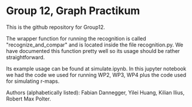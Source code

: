 # Group 12, Graph Practikum
This is the github repository for Group12.

The wrapper function for running the recognition is called "recognize_and_compar" and is located inside the file recognition.py. We have documented this function pretty well so its usage should be rather straightforward.

Its example usage can be found at simulate.ipynb. In this jupyter notebook we had the code we used for running WP2, WP3, WP4 plus the code used for simulating r-maps.

Authors (alphabetically listed): Fabian Dannegger, Yilei Huang, Kilian Ilius, Robert Max Polter.


<!-- # Erdbeermet

A Python library for generating, visualizing, manipulating and recognizing type R (pseudo)metrics
(German: **Er**zeugung, **D**arstellung, **Be**arbeitung und **E**rkennung von **R**-(Pseudo)**Met**riken).

## Installation

Download or clone the repo, go to the root folder of package and install it using the command:

    python setup.py install

#### Dependencies

The package requires Python 3.7 or higher.

* [Numpy](https://numpy.org)
* [Scipy](http://www.scipy.org/install.html)
* [Matplotlib](https://matplotlib.org/)

## Usage and description

### Simulation

#### Background

R matrices are defined as distance matrices that can be obtained by repeated merge and branching events (see Prohaska et al. 2017 and the simulation steps below), the so-called  "R-steps".

The construction of any R matrix `D` starts with a single item (`0` in the simulation).
The second item (`1`) is always created by a pure branching event.
The construction then continues with a series of merge and branching events until `N` items have been created.

In the simulation, every such iteration is executed as follows (the distances are always updated symmetrically, i.e., such that `D[i, j] = D[j, i]`):

* with probability `branching_prob`, execute a pure branching event
    * choose `x` randomly among the existing items
    * create a new item `z` such that `D[u,z]=D[x,z]` for all previously created items `u` (in particular `D[x,z]=0.0`)
* otherwise, execute a merge event
    * choose parents `x` and `y` randomly (if `circular=True`, they must be neighbors in a circular order that is  maintained simultaneously to the simulation)
    * choose `alpha` from a uniform distribution on the interval (0, 1)
    * create a new item `z`
        * set `D[x, z] = (1 - alpha) * D[x, y]` and `D[y, z] = alpha * D[x, y]`
        * set `D[u, z] = alpha * D[x, u] + (1 - alpha) * D[y, u]` for all other previously created item `u`
        * if `circular=True`, insert `z` between `x` and `y` in the circular order
* for each item `p` created so far (including `z`), draw a distance increment `delta[p]` (here from an exponential distribution with rate parameter 1.0), if `clocklike=True` draw a common distance increment for all items
* set `D[p, q] = D[p, q] + delta[p] + delta[q]` for all pairs `p`, `q` of items

A simulation therefore can be stored as a `history` (see below), i.e., a `list` of the R-steps, each comprising a merge event of `x` and `y` that creates `z` with a parameter `alpha` (if `alpha` is 0 or 1, we have a pure branching event), and additionally a list of distance increments ("`delta`s") for the currently existing items.

A history written to file has one line per R-step of the form `(x, y: z) alpha; [deltas]`.
<details>
<summary>Example file: (Click to expand)</summary>

    (0, 0: 1) 1.0; [0.26,0.11]
    (1, 0: 2) 0.27; [0.004,0.18,0.2]
    (1, 2: 3) 0.61; [0.49,0.08,0.37,0.17]
    (0, 3: 4) 0.82; [0.21,0.06,0.03,0.42,0.02]
    (1, 4: 5) 0.81; [0.02,0.004,0.08,0.11,0.01,0.04]

</details>

#### The class `Scenario`

The module `erdbeermet.simulation` contains functions for simulating R matrices, writing simulated scenarios to file, and reloading them.
The class `Scenario` acts as a wrapper for histories of merge and branching events and the corresponding R matrix.
<details>
<summary>The class has the following attributes: (Click to expand)</summary>

| Attribute | Type | Description |
| --- | --- | --- |
| `N` | `int` | the number of items that were simulated |
| `history` | `list` of `tuple`s | the history of merge and branching events |
| `circular` | `bool` | indicates whether the scenario has a circular type R matrix |
| `D` | `N`x`N` `numpy` array | the distance matrix |

</details>

<details>
<summary>and the following functions: (Click to expand)</summary>

| Function | Parameter/return type | Description |
| --- | --- | --- |
| `distances()` | returns `N`x`N` `numpy` array | getter for the distance matrix |
| `get_history()` | returns `list` of `tuple`s | getter for the event history |
| `get_circular_order()` | returns `list` of `int`s | list representing the circular order (cut between item 0 and its predecessor); or `False` if the scenario is not circular |
| `write_history(filename)` | parameter of type `str` | write the event history into a file |
| `print_history()` |  | print the event history |

</details>

#### Generation of `Scenario`s

Instances of `Scenario` can be generated using the function `simulate()` in the module `erdbeermet.simulation`.

<details>
<summary>Parameters of this function (Click to expand)</summary>

| Parameter (with default values) | Type | Description |
| --- | --- | --- |
| `N` | `int` | number of items to be generated |
| `branching_prob=0.0` | `float` | probability that an event is a pure branching event; the default is 0.0, i.e., pure branching events are disabled |
| `circular=False` | `bool` | if set to True, the resulting distance matrix is guaranteed to be a circular type R matrix (only "neighbors" can be involves in merge events) |
| `clocklike=False` | `bool` | if set to True, the distance increment is equal for all items within each iteration (comprising a merge or branching event and the distance increments) and only varies between iteration; the default is False, in which case the increments are also drawn independently for the items within an iteration |

</details>

Simulated scenarios can be saved to a file (in form of their event history) using their function `write_history(filename)`.

    from erdbeermet.simulation import simulate, load

    # simulate a scenario with six items
    scenario = simulate(6, branching_prob=0.3, circular=True, clocklike=False)

    # print the individual R-steps
    scenario.print_history()

    # write history to file
    scenario.write_history('path/to/history.txt')

    # reload history to file
    scenario_reloaded = load('path/to/history.txt')

Alternatively, the function `load(filename, stop_after=False)` returns an instance of `Scenario` after reading an event history from an earlier simulated scenario from a file.
The parameter `stop_after` can be set to an `int` x>0 to only include the R-steps until the x'th item is created, i.e., x-1 R-steps are executed.



### Recognition

#### Background

Recognition of R matrices works by identifying a candidate for the last R-step `(x, y: z) alpha`, removing `z` from the distance matrix, and updating the distances according to specific rules.
This process is repeated until certain conditions are no longer satisfied (in which case the reconstruction path is not a valid reconstruction of the history) or until only 4 items remain.
A distance matrix on 4 items can be recognized as an R matrix using a specific formula.

A problem arises as there are often multiple candidates for the last R-step.
Multiple cases can occur for a specific candidate:
* it is the true last R-step
* it is one of the true last R-steps (that happened in different branches and did not take part in any merging event later)
* it is not an R-step that occurred in the "true" history but it admits the reconstruction of an alternative history that produces the same R matrix
* it is not an R-step that occurred in the "true" history and we will eventually hit a "dead end" if we choose this candidate no matter which candidate decisions we make later

The last point is critical since it implies that we have to try all candidates (unless we find more conditions to rule out candidates or a completely different algorithm).
Since this is true for every iteration, there is a possibly exponential number of reconstruction paths that have to be checked.
If a valid R matrix is given as input, at least one of these paths will return a successful reconstruction of a history that explains it.

The module `erdbeermet.recognition` currently follows this approach, i.e., it tries all possible candidates.
The overall recognition process can therefore be represented by a tree with the root representing the full input distance matrix and every vertex having one children per candidate R-step `(x, y: z) alpha`. Moreover, every such child is associated with the distance matrix obtained by removing the line and column corresponding to `z` and updating the remaining distances accordingly.
A vertex is a leaf when it has no valid candidate R-steps or none of them produces an updated distance matrix that still satisfies certain necessary conditions of R matrices (pseudometric, ...).
Also, vertices corresponding to 4x4 matrices are always leaves as, for them, it can be decided immediately whether or not they are R matrices.

#### Recognition trees

The function `recognize(D)` in the module `erdbeermet.recognition` takes a distance matrix `D` as input and returns the recognition tree as described in the previous section (instance of type `Tree` with attribute `root` of type `TreeNode`).

<details>
<summary>The tree nodes have the following attributes: (Click to expand)</summary>

| Attribute | Type | Description |
| --- | --- | --- |
| `parent` | `TreeNode` | the parent node (`None` for the root) |
| `children` | `list` of `TreeNode`s | child node (empty for the leaves) |
| `n` | `int` | the number of remaining items |
| `V` | `list` of `int`s | the list of remaining items |
| `D` | `n`x`n` `numpy` array | the distance matrix |
| `R_step` | `tuple` | the last R-steps that was identified and used to obtain `D` from the parents `n+1`x`n+1` matrix (order `x`, `y`, `z`, `alpha`); equals `None` for the root |
| `valid_ways` | `int` | total number of recognition paths leading to a success in the subtree below this node |
| `info` | `str` | info string why the recognition failed after the application of the R-step (if this is the case) |

</details>

The input distance matrix was an R matrix if `recognition_tree.root.valid_ways > 0` for the `recognition_tree` returned by the function `recognize(D)`.

This function has an optional parameter `first_candidate_only` (default `False`) which, when set to `True`, results in the algorithm only considering the first valid candidate R-step (that also produces a pseudometric and non-negative deltas) in every iteration.
As a consequence, the algorithm is guaranteed to finish in polynomial time. However, it may encounter a "dead end" even though the input was an R matrix.

The function also has an optional parameter `print_info` (default `False`). When it is set to `True`, information on the ongoing recognition is printed to the console.

There are several ways to output/analyze the result of a recognition, i.e., the recognition tree:

    from erdbeermet.simulation import simulate
    from erdbeermet.recognition import recognize

    # simulate scenario (alternatively load from file or create a custom distance matrix) and recognize
    scenario = simulate(6)
    recognition_tree = recognize(scenario.D, print_info=True)

    # write the recognition steps into a file
    recognition_tree.write_to_file('path/to/recognition.txt')

    # visualize the tree (and optionally save the graphic)
    recognition_tree.visualize(save_as='path/to/tree_visualization.pdf')

    # print a Newick representation
    recognition_tree.to_newick()

    # traverse the tree
    for node in recognition_tree.preorder():   # or postorder()
        # do something fancy with node
        pass

The visualization of a recognition tree looks as follows:

![example_tree](examples/example_tree.svg)

Red nodes indicate dead ends and subtrees without any successful recognition path.
In contrast, green leaves and inner nodes indicate metrics on 4 vertices that are R metrics and subtrees with at least one successful path, respectively.


### Box graphs

All (pseudo)metrics on four items can be represented by a "box graph".
The four items are the leaves, i.e., the vertices with degree one.
Their distances are given by the sum of edge lengths of any shortest path.

![example_box](examples/example_box.svg)

The sides of the rectangle are `r` and `s`. The "spikes" are the edges incident with the leaves `x`, `y`, `z`, and `u`.
Here, the spike of `u` has length 0.

The function `plot_box_graph` in the module `erdbeermet.visualize.BoxGraphVis` takes a distance matrix on four items as input and visualizes it as a box graph:

    from erdbeermet.simulation import simulate
    from erdbeermet.visualize.BoxGraphVis import plot_box_graph

    # simulate scenario on 4 items
    scenario = simulate(4)

    # plot box graph with custom leaf labels
    plot_box_graph(scenario.D, labels=['a', 'b', 'c', 'd'])


## References

What are R pseudometrics/matrices?

* **Prohaska, S.J., Berkemer, S.J., Gärtner, F., Gatter, T., Retzlaff, N., The Students of the Graphs and Biological Networks Lab 2017, Höner zu Siederdissen, C., Stadler, P.F. (2017) Expansion of gene clusters, circular orders, and the shortest Hamiltonian path problem. Journal of Mathematical Biology. doi: 10.1007/s00285-017-1197-3.** -->
